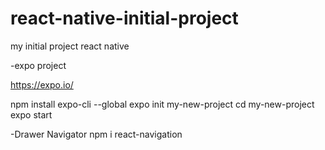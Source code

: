 # react-native-initial-project
my initial project react native



-expo project

https://expo.io/

npm install expo-cli --global
expo init my-new-project
cd my-new-project
expo start


-Drawer Navigator
npm i react-navigation
